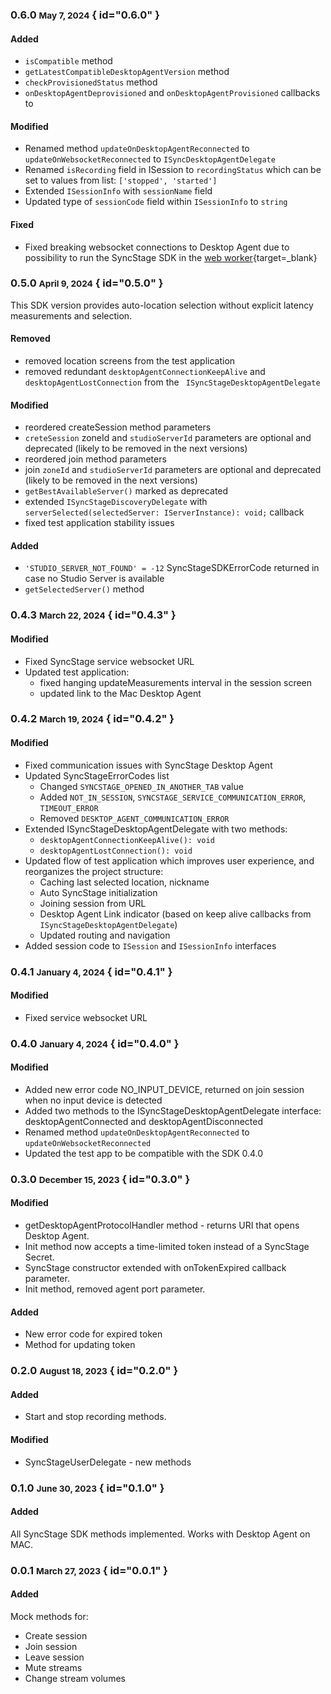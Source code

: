 ### 0.6.0 <small>May 7, 2024</small> { id="0.6.0" }
#### Added
* `isCompatible` method
* `getLatestCompatibleDesktopAgentVersion` method
* `checkProvisionedStatus` method
* `onDesktopAgentDeprovisioned` and `onDesktopAgentProvisioned` callbacks to 

#### Modified
* Renamed method `updateOnDesktopAgentReconnected` to `updateOnWebsocketReconnected` to `ISyncDesktopAgentDelegate`
* Renamed `isRecording` field in ISession to `recordingStatus` which can be set to values from list: `['stopped', 'started']`
* Extended `ISessionInfo` with `sessionName` field
* Updated type of `sessionCode` field within `ISessionInfo` to `string`

#### Fixed
* Fixed breaking websocket connections to Desktop Agent due to possibility to run the SyncStage SDK in the [web worker](https://developer.mozilla.org/en-US/docs/Web/API/Web_Worker){target=_blank}

### 0.5.0 <small>April 9, 2024</small> { id="0.5.0" }
This SDK version provides auto-location selection without explicit latency measurements and selection.
#### Removed
* removed location screens from the test application
* removed redundant `desktopAgentConnectionKeepAlive` and `desktopAgentLostConnection` from the ` ISyncStageDesktopAgentDelegate`

#### Modified
* reordered createSession method parameters
* `creteSession` zoneId and `studioServerId` parameters are optional and deprecated (likely to be removed in the next versions)
* reordered join method parameters
* join `zoneId` and `studioServerId` parameters are optional and deprecated (likely to be removed in the next versions)
* `getBestAvailableServer()` marked as deprecated
* extended `ISyncStageDiscoveryDelegate` with `serverSelected(selectedServer: IServerInstance): void;` callback
* fixed test application stability issues

#### Added
* `'STUDIO_SERVER_NOT_FOUND' = -12` SyncStageSDKErrorCode returned in case no Studio Server is available
* `getSelectedServer()` method

### 0.4.3 <small>March 22, 2024</small> { id="0.4.3" }

#### Modified
* Fixed SyncStage service websocket URL
* Updated test application:
    * fixed hanging updateMeasurements interval in the session screen
    * updated link to the Mac Desktop Agent


### 0.4.2 <small>March 19, 2024</small> { id="0.4.2" }
#### Modified
* Fixed communication issues with SyncStage Desktop Agent
* Updated SyncStageErrorCodes list
    * Changed `SYNCSTAGE_OPENED_IN_ANOTHER_TAB` value
    * Added `NOT_IN_SESSION`, `SYNCSTAGE_SERVICE_COMMUNICATION_ERROR`, `TIMEOUT_ERROR`
    * Removed `DESKTOP_AGENT_COMMUNICATION_ERROR`
* Extended ISyncStageDesktopAgentDelegate with two methods:
    * `desktopAgentConnectionKeepAlive(): void`
    *  `desktopAgentLostConnection(): void`
* Updated flow of test application which improves user experience, and reorganizes the project structure:
    * Caching last selected location, nickname
    * Auto SyncStage initialization
    * Joining session from URL
    * Desktop Agent Link indicator (based on keep alive callbacks from `ISyncStageDesktopAgentDelegate`)
    * Updated routing and navigation
* Added session code to `ISession` and `ISessionInfo` interfaces

### 0.4.1 <small>January 4, 2024</small> { id="0.4.1" }
#### Modified
* Fixed service websocket URL

### 0.4.0 <small>January 4, 2024</small> { id="0.4.0" }
#### Modified
* Added new error code NO_INPUT_DEVICE, returned on join session when no input device is detected
* Added two methods to the ISyncStageDesktopAgentDelegate interface: desktopAgentConnected and desktopAgentDisconnected
* Renamed method `updateOnDesktopAgentReconnected` to `updateOnWebsocketReconnected`
* Updated the test app to be compatible with the SDK 0.4.0

### 0.3.0 <small>December 15, 2023</small> { id="0.3.0" }
#### Modified
* getDesktopAgentProtocolHandler method - returns URI that opens Desktop Agent.
* Init method now accepts a time-limited token instead of a SyncStage Secret.
* SyncStage constructor extended with onTokenExpired callback parameter.
* Init method, removed agent port parameter.

#### Added
* New error code for expired token
* Method for updating token

### 0.2.0 <small>August 18, 2023</small> { id="0.2.0" }
#### Added

* Start and stop recording methods.

#### Modified

* SyncStageUserDelegate - new methods
### 0.1.0 <small>June 30, 2023</small> { id="0.1.0" }
#### Added

All SyncStage SDK methods implemented. Works with Desktop Agent on MAC.

### 0.0.1 <small>March 27, 2023</small> { id="0.0.1" }
#### Added

Mock methods for:

* Create session
* Join session
* Leave session
* Mute streams
* Change stream volumes
